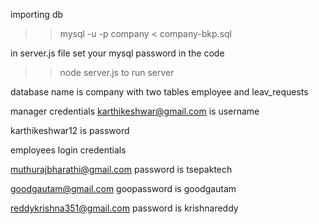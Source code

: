 importing db 
>>mysql -u <user> -p <password> company < company-bkp.sql

in server.js file set your mysql password in the code

>>node server.js to run server


database name is company with two tables employee and leav_requests

manager credentials
karthikeshwar@gmail.com  is username

karthikeshwar12  is password


employees login credentials

muthurajbharathi@gmail.com   password is tsepaktech

goodgautam@gmail.com  goopassword is goodgautam

reddykrishna351@gmail.com password is  krishnareddy




